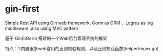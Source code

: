 # gin-first
Simple Rest API using Gin web framework, Gorm as ORM 、Logrus as log middleware ,also using MVC pattern 

基于 Gin和Gorm 搭建的一个Web后台管理系统的框架 



特点：1.内置很多web常用的正则校验规则，以及正则校验函数(helper/regex.go)
